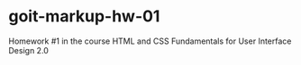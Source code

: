 # goit-markup-hw-01
Homework #1 in the course HTML and CSS Fundamentals for User Interface Design 2.0
